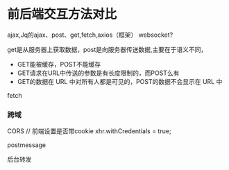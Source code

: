 # 前后端交互方法对比
ajax,Jq的ajax、post、get,fetch,axios（框架）
websocket?

get是从服务器上获取数据，post是向服务器传送数据,主要在于语义不同，
- GET能被缓存，POST不能缓存
- GET请求在URL中传送的参数是有长度限制的，而POST么有
- GET的数据在 URL 中对所有人都是可见的，POST的数据不会显示在 URL 中

fetch


### 跨域
CORS
// 前端设置是否带cookie
xhr.withCredentials = true;

postmessage

后台转发